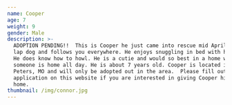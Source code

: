 ```yaml
---
name: Cooper
age: 7
weight: 9
gender: Male
description: >-
  ADOPTION PENDING!!  This is Cooper he just came into rescue mid April. He is a
  lap dog and follows you everywhere. He enjoys snuggling in bed with his human.
  He does know how to howl. He is a cutie and would so best in a home where
  someone is home all day. He is about 7 years old. Cooper is located in St.
  Peters, MO and will only be adopted out in the area.  Please fill out an
  application on this website if you are interested in giving Cooper his forever
  home.
thumbnail: /img/connor.jpg
---
```


